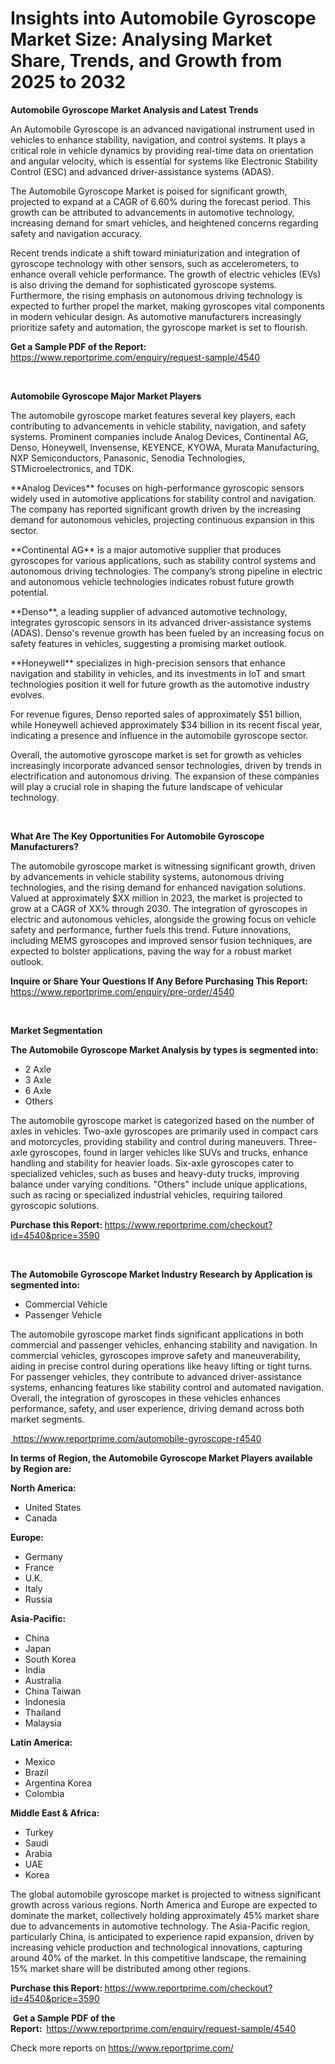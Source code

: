 <p><h1>Insights into Automobile Gyroscope Market Size: Analysing Market Share, Trends, and Growth from 2025 to 2032</h1></p><p><strong>Automobile Gyroscope Market Analysis and Latest Trends</strong></p>
<p><p>An Automobile Gyroscope is an advanced navigational instrument used in vehicles to enhance stability, navigation, and control systems. It plays a critical role in vehicle dynamics by providing real-time data on orientation and angular velocity, which is essential for systems like Electronic Stability Control (ESC) and advanced driver-assistance systems (ADAS).</p><p>The Automobile Gyroscope Market is poised for significant growth, projected to expand at a CAGR of 6.60% during the forecast period. This growth can be attributed to advancements in automotive technology, increasing demand for smart vehicles, and heightened concerns regarding safety and navigation accuracy. </p><p>Recent trends indicate a shift toward miniaturization and integration of gyroscope technology with other sensors, such as accelerometers, to enhance overall vehicle performance. The growth of electric vehicles (EVs) is also driving the demand for sophisticated gyroscope systems. Furthermore, the rising emphasis on autonomous driving technology is expected to further propel the market, making gyroscopes vital components in modern vehicular design. As automotive manufacturers increasingly prioritize safety and automation, the gyroscope market is set to flourish.</p></p>
<p><strong>Get a Sample PDF of the Report:&nbsp;</strong> <a href="https://www.reportprime.com/enquiry/request-sample/4540?utm_campaign=3267&utm_medium=2&utm_source=Github&utm_content=ia&utm_term=19032025&utm_id=automobile-gyroscope">https://www.reportprime.com/enquiry/request-sample/4540</a></p>
<p>&nbsp;</p>
<p><strong>Automobile Gyroscope Major Market Players</strong></p>
<p><p>The automobile gyroscope market features several key players, each contributing to advancements in vehicle stability, navigation, and safety systems. Prominent companies include Analog Devices, Continental AG, Denso, Honeywell, Invensense, KEYENCE, KYOWA, Murata Manufacturing, NXP Semiconductors, Panasonic, Senodia Technologies, STMicroelectronics, and TDK.</p><p>**Analog Devices** focuses on high-performance gyroscopic sensors widely used in automotive applications for stability control and navigation. The company has reported significant growth driven by the increasing demand for autonomous vehicles, projecting continuous expansion in this sector.</p><p>**Continental AG** is a major automotive supplier that produces gyroscopes for various applications, such as stability control systems and autonomous driving technologies. The company’s strong pipeline in electric and autonomous vehicle technologies indicates robust future growth potential.</p><p>**Denso**, a leading supplier of advanced automotive technology, integrates gyroscopic sensors in its advanced driver-assistance systems (ADAS). Denso's revenue growth has been fueled by an increasing focus on safety features in vehicles, suggesting a promising market outlook.</p><p>**Honeywell** specializes in high-precision sensors that enhance navigation and stability in vehicles, and its investments in IoT and smart technologies position it well for future growth as the automotive industry evolves.</p><p>For revenue figures, Denso reported sales of approximately $51 billion, while Honeywell achieved approximately $34 billion in its recent fiscal year, indicating a presence and influence in the automobile gyroscope sector.</p><p>Overall, the automotive gyroscope market is set for growth as vehicles increasingly incorporate advanced sensor technologies, driven by trends in electrification and autonomous driving. The expansion of these companies will play a crucial role in shaping the future landscape of vehicular technology.</p></p>
<p>&nbsp;</p>
<p><strong>What Are The Key Opportunities For Automobile Gyroscope Manufacturers?</strong></p>
<p><p>The automobile gyroscope market is witnessing significant growth, driven by advancements in vehicle stability systems, autonomous driving technologies, and the rising demand for enhanced navigation solutions. Valued at approximately $XX million in 2023, the market is projected to grow at a CAGR of XX% through 2030. The integration of gyroscopes in electric and autonomous vehicles, alongside the growing focus on vehicle safety and performance, further fuels this trend. Future innovations, including MEMS gyroscopes and improved sensor fusion techniques, are expected to bolster applications, paving the way for a robust market outlook.</p></p>
<p><strong>Inquire or Share Your Questions If Any Before Purchasing This Report:</strong> <a href="https://www.reportprime.com/enquiry/pre-order/4540?utm_campaign=3267&utm_medium=2&utm_source=Github&utm_content=ia&utm_term=19032025&utm_id=automobile-gyroscope">https://www.reportprime.com/enquiry/pre-order/4540</a></p>
<p>&nbsp;</p>
<p><strong>Market Segmentation</strong></p>
<p><strong>The Automobile Gyroscope Market Analysis by types is segmented into:</strong></p>
<p><ul><li>2 Axle</li><li>3 Axle</li><li>6 Axle</li><li>Others</li></ul></p>
<p><p>The automobile gyroscope market is categorized based on the number of axles in vehicles. Two-axle gyroscopes are primarily used in compact cars and motorcycles, providing stability and control during maneuvers. Three-axle gyroscopes, found in larger vehicles like SUVs and trucks, enhance handling and stability for heavier loads. Six-axle gyroscopes cater to specialized vehicles, such as buses and heavy-duty trucks, improving balance under varying conditions. "Others" include unique applications, such as racing or specialized industrial vehicles, requiring tailored gyroscopic solutions.</p></p>
<p><strong>Purchase this Report:&nbsp;</strong><a href="https://www.reportprime.com/checkout?id=4540&price=3590&utm_campaign=3267&utm_medium=2&utm_source=Github&utm_content=ia&utm_term=19032025&utm_id=automobile-gyroscope">https://www.reportprime.com/checkout?id=4540&price=3590</a></p>
<p>&nbsp;</p>
<p><strong>The Automobile Gyroscope Market Industry Research by Application is segmented into:</strong></p>
<p><ul><li>Commercial Vehicle</li><li>Passenger Vehicle</li></ul></p>
<p><p>The automobile gyroscope market finds significant applications in both commercial and passenger vehicles, enhancing stability and navigation. In commercial vehicles, gyroscopes improve safety and maneuverability, aiding in precise control during operations like heavy lifting or tight turns. For passenger vehicles, they contribute to advanced driver-assistance systems, enhancing features like stability control and automated navigation. Overall, the integration of gyroscopes in these vehicles enhances performance, safety, and user experience, driving demand across both market segments.</p></p>
<p><a href="https://www.reportprime.com/automobile-gyroscope-r4540?utm_campaign=3267&utm_medium=2&utm_source=Github&utm_content=ia&utm_term=19032025&utm_id=automobile-gyroscope">&nbsp;https://www.reportprime.com/automobile-gyroscope-r4540</a></p>
<p><strong>In terms of Region, the Automobile Gyroscope Market Players available by Region are:</strong></p>
<p>
    <p> <strong> North America: </strong>
        <ul>
            <li>United States</li>
            <li>Canada</li>
        </ul>
        </p> 
    <p> <strong> Europe: </strong>
        <ul>
            <li>Germany</li>
            <li>France</li>
            <li>U.K.</li>
            <li>Italy</li>
            <li>Russia</li>
        </ul>
        </p> 
    <p> <strong> Asia-Pacific: </strong>
        <ul>
            <li>China</li>
            <li>Japan</li>
            <li>South Korea</li>
            <li>India</li>
            <li>Australia</li>
            <li>China Taiwan</li>
            <li>Indonesia</li>
            <li>Thailand</li>
            <li>Malaysia</li>
        </ul>
        </p> 
    <p> <strong> Latin America: </strong>
        <ul>
            <li>Mexico</li>
            <li>Brazil</li>
            <li>Argentina Korea</li>
            <li>Colombia</li>
        </ul>
        </p> 
    <p> <strong> Middle East & Africa: </strong>
        <ul>
            <li>Turkey</li>
            <li>Saudi</li>
            <li>Arabia</li>
            <li>UAE</li>
            <li>Korea</li>
        </ul>
    </p>
    </p>
<p><p>The global automobile gyroscope market is projected to witness significant growth across various regions. North America and Europe are expected to dominate the market, collectively holding approximately 45% market share due to advancements in automotive technology. The Asia-Pacific region, particularly China, is anticipated to experience rapid expansion, driven by increasing vehicle production and technological innovations, capturing around 40% of the market. In this competitive landscape, the remaining 15% market share will be distributed among other regions.</p></p>
<p><strong>Purchase this Report: </strong><a href="https://www.reportprime.com/checkout?id=4540&price=3590&utm_campaign=3267&utm_medium=2&utm_source=Github&utm_content=ia&utm_term=19032025&utm_id=automobile-gyroscope">https://www.reportprime.com/checkout?id=4540&price=3590</a></p>
<p>&nbsp;<strong>Get a Sample PDF of the Report:&nbsp;&nbsp;</strong><a href="https://www.reportprime.com/enquiry/request-sample/4540?utm_campaign=3267&utm_medium=2&utm_source=Github&utm_content=ia&utm_term=19032025&utm_id=automobile-gyroscope">https://www.reportprime.com/enquiry/request-sample/4540</a></p>
<p><strong></strong></p>
<p>Check more reports on <a href="https://www.reportprime.com/?utm_campaign=3267&utm_medium=2&utm_source=Github&utm_content=ia&utm_term=19032025&utm_id=automobile-gyroscope">https://www.reportprime.com/</a></p>
